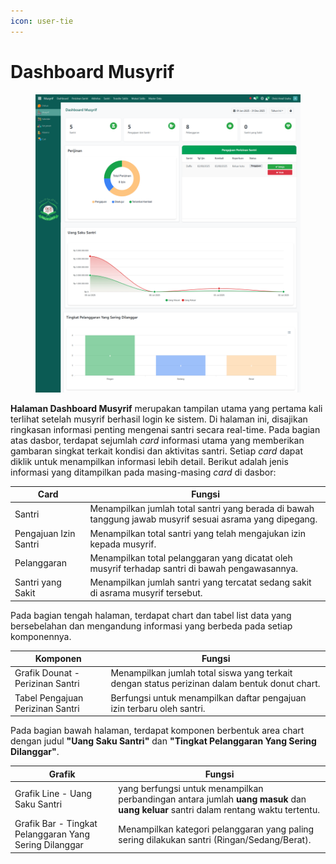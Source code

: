 ```yaml
---
icon: user-tie
---
```


# Dashboard Musyrif

<figure><img src="../../.gitbook/assets/images-310 (1).png" alt=""><figcaption></figcaption></figure>

**Halaman Dashboard Musyrif** merupakan tampilan utama yang pertama kali terlihat setelah musyrif berhasil login ke sistem. Di halaman ini, disajikan ringkasan informasi penting mengenai santri secara real-time. Pada bagian atas dasbor, terdapat sejumlah _card_ informasi utama yang memberikan gambaran singkat terkait kondisi dan aktivitas santri. Setiap _card_ dapat diklik untuk menampilkan informasi lebih detail. Berikut adalah jenis informasi yang ditampilkan pada masing-masing _card_ di dasbor:

| Card                  | Fungsi                                                                                                   |
| --------------------- | -------------------------------------------------------------------------------------------------------- |
| Santri                | Menampilkan jumlah total santri yang berada di bawah tanggung jawab musyrif sesuai asrama yang dipegang. |
| Pengajuan Izin Santri | Menampilkan total santri yang telah mengajukan izin kepada musyrif.                                      |
| Pelanggaran           | Menampilkan total pelanggaran yang dicatat oleh musyrif terhadap santri di bawah pengawasannya.          |
| Santri yang Sakit     | Menampilkan jumlah santri yang tercatat sedang sakit di asrama musyrif tersebut.                         |

Pada bagian tengah halaman, terdapat chart dan tabel list data yang bersebelahan dan mengandung informasi yang berbeda pada setiap komponennya.

| Komponen                         | Fungsi                                                                                        |
| -------------------------------- | --------------------------------------------------------------------------------------------- |
| Grafik Dounat - Perizinan Santri | Menampilkan jumlah total siswa yang terkait dengan status perizinan dalam bentuk donut chart. |
| Tabel Pengajuan Perizinan Santri | Berfungsi untuk menampilkan daftar pengajuan izin terbaru oleh santri.                        |

Pada bagian bawah halaman, terdapat komponen berbentuk area chart dengan judul **"Uang Saku Santri"** dan **"Tingkat Pelanggaran Yang Sering Dilanggar"**.

| Grafik                                                 | Fungsi                                                                                                                              |
| ------------------------------------------------------ | ----------------------------------------------------------------------------------------------------------------------------------- |
| Grafik Line - Uang Saku Santri                         | yang berfungsi untuk menampilkan perbandingan antara jumlah **uang masuk** dan **uang keluar** santri dalam rentang waktu tertentu. |
| Grafik Bar - Tingkat Pelanggaran Yang Sering Dilanggar | Menampilkan kategori pelanggaran yang paling sering dilakukan santri (Ringan/Sedang/Berat).                                         |
